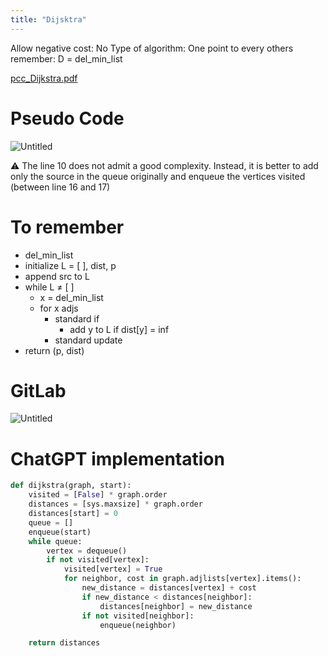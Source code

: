 ```yaml
---
title: "Dijsktra"
---
```

Allow negative cost: No
Type of algorithm: One point to every others
remember: D = del_min_list

[pcc_Dijkstra.pdf](Dijsktra/pcc_Dijkstra.pdf)

# Pseudo Code

![Untitled](Dijsktra/Untitled.png)

<aside>
⚠️ The line 10 does not admit a good complexity. Instead, it is better to add only the source in the queue originally and enqueue the vertices visited (between line 16 and 17)

</aside>

 

# To remember

- del_min_list
- initialize L = [ ], dist, p
- append src to L
- while L ≠ [ ]
    - x = del_min_list
    - for x adjs
        - standard if
            - add y to L if dist[y] = inf
        - standard update
- return (p, dist)

# GitLab

![Untitled](Dijsktra/Untitled%201.png)

# ChatGPT implementation

```python
def dijkstra(graph, start):
    visited = [False] * graph.order
    distances = [sys.maxsize] * graph.order
    distances[start] = 0
    queue = []
    enqueue(start)
    while queue:
        vertex = dequeue()
        if not visited[vertex]:
            visited[vertex] = True
            for neighbor, cost in graph.adjlists[vertex].items():
                new_distance = distances[vertex] + cost
                if new_distance < distances[neighbor]:
                    distances[neighbor] = new_distance
                if not visited[neighbor]:
                    enqueue(neighbor)

    return distances
```
